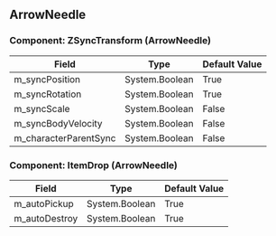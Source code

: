 ## ArrowNeedle

### Component: ZSyncTransform (ArrowNeedle)

|Field|Type|Default Value|
|---|---|---|
|m_syncPosition|System.Boolean|True|
|m_syncRotation|System.Boolean|True|
|m_syncScale|System.Boolean|False|
|m_syncBodyVelocity|System.Boolean|False|
|m_characterParentSync|System.Boolean|False|

### Component: ItemDrop (ArrowNeedle)

|Field|Type|Default Value|
|---|---|---|
|m_autoPickup|System.Boolean|True|
|m_autoDestroy|System.Boolean|True|

